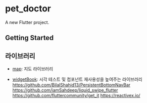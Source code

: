 # pet_doctor

A new Flutter project.

## Getting Started

## 라이브러리

-   <a href="https://pub.dev/packages/map">map</a>: 지도 라이브러리

-   <a href="https://pub.dev/packages/map">widgetBook</a>: 시각 테스트 및 컴포넌트 재사용성을 높여주는 라이브러리
    https://github.com/BilalShahid13/PersistentBottomNavBar
    https://github.com/iamSahdeep/liquid_swipe_flutter
    https://github.com/fluttercommunity/get_it
    https://reactivex.io/
